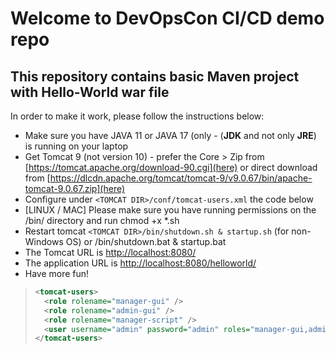 # Welcome to DevOpsCon CI/CD demo repo
## This repository contains basic Maven project with Hello-World war file 
In order to make it work, please follow the instructions below: 

* Make sure you have JAVA 11 or JAVA 17 (only - (**JDK** and not only **JRE**) is running on your laptop
* Get Tomcat 9 (not version 10) - prefer the Core > Zip from [https://tomcat.apache.org/download-90.cgi](here) or direct download from [https://dlcdn.apache.org/tomcat/tomcat-9/v9.0.67/bin/apache-tomcat-9.0.67.zip](here)
* Configure under `<TOMCAT DIR>/conf/tomcat-users.xml` the code below
* [LINUX / MAC] Please make sure you have running permissions on the /bin/ directory and run chmod +x *.sh
* Restart tomcat `<TOMCAT DIR>/bin/shutdown.sh & startup.sh` (for non-Windows OS) or /bin/shutdown.bat & startup.bat
* The Tomcat URL is [http://localhost:8080/](http://localhost:8080/)
* The application URL is [http://localhost:8080/helloworld/](http://localhost:8080/helloworld)
* Have more fun!

 > ```xml
 > <tomcat-users>
 >   <role rolename="manager-gui" />
 >   <role rolename="admin-gui" />
 >   <role rolename="manager-script" />
 >   <user username="admin" password="admin" roles="manager-gui,admin-gui,manager-script" />
 > </tomcat-users>
 > ```

